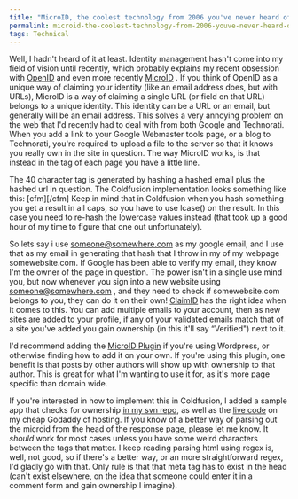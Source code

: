 ```yaml
---
title: "MicroID, the coolest technology from 2006 you've never heard of"
permalink: microid-the-coolest-technology-from-2006-youve-never-heard-of
tags: Technical
---
```


Well, I hadn't heard of it at least. Identity management hasn't come into my field of vision until recently, which probably explains my recent obsession with [OpenID] and even more recently [MicroID] . If you think of OpenID as a unique way of claiming your identity (like an email address does, but with URLs), MicroID is a way of claiming a single URL (or field on that URL) belongs to a unique identity. This identity can be a URL or an email, but generally will be an email address. This solves a very annoying problem on the web that I'd recently had to deal with from both Google and Technorati. When you add a link to your Google Webmaster tools page, or a blog to Technorati, you're required to upload a file to the server so that it knows you really own in the site in question. The way MicroID works, is that instead in the tag of each page you have a little line.

The 40 character tag is generated by hashing a hashed email plus the hashed url in question. The Coldfusion implementation looks something like this: \[cfm\]\[/cfm\] Keep in mind that in Coldfusion when you hash something you get a result in all caps, so you have to use lcase() on the result. In this case you need to re-hash the lowercase values instead (that took up a good hour of my time to figure that one out unfortunately).

So lets say i use someone@somewhere.com as my google email, and I use that as my email in generating that hash that I throw in my of my webpage somewebsite.com. If Google has been able to verify my email, they know I'm the owner of the page in question. The power isn't in a single use mind you, but now whenever you sign into a new website using someone@somewhere.com , and they need to check if somewebsite.com belongs to you, they can do it on their own! [ClaimID] has the right idea when it comes to this. You can add multiple emails to your account, then as new sites are added to your profile, if any of your validated emails match that of a site you've added you gain ownership (in this it'll say “Verified") next to it.

I'd recommend adding the [MicroID Plugin] if you're using Wordpress, or otherwise finding how to add it on your own. If you're using this plugin, one benefit is that posts by other authors will show up with ownership to that author. This is great for what I'm wanting to use it for, as it's more page specific than domain wide.

If you're interested in how to implement this in Coldfusion, I added a sample app that checks for ownership [in my svn repo], as well as the [live code](http://arcadefly.com/dev/MicroIDTest/microIDTest.cfm) on my cheap Godaddy cf hosting. If you know of a better way of parsing out the microid from the head of the response page, please let me know. It _should_ work for most cases unless you have some weird characters between the tags that matter. I keep reading parsing html using regex is, well, not good, so if there's a better way, or an more straightforward regex, I'd gladly go with that. Only rule is that that meta tag has to exist in the head (can't exist elsewhere, on the idea that someone could enter it in a comment form and gain ownership I imagine).

  [OpenID]: http://openid.net/
  [MicroID]: http://microid.org/
  [ClaimID]: http://www.claimid.com
  [MicroID Plugin]: http://www.richardkmiller.com/blog/archives/2006/03/microid-plugin-for-wordpress
  [in my svn repo]: http://svn.adamfortuna.com/public/MicroIDTest/microIDTest.cfm
